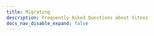 ```yaml
---
title: Migrating
description: Frequently Asked Questions about Vitess
docs_nav_disable_expand: false
---
```


